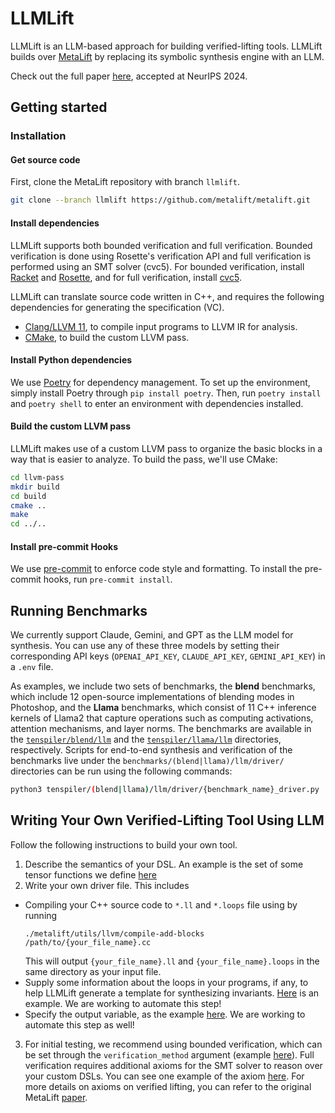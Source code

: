 # LLMLift
LLMLift is an LLM-based approach for building verified-lifting tools. LLMLift builds over [MetaLift](https://metalift.pages.dev/) by replacing its symbolic synthesis engine with an LLM.

Check out the full paper [here](https://openreview.net/forum?id=spwE9sLrfg), accepted at NeurIPS 2024.

## Getting started

### Installation

#### Get source code
First, clone the MetaLift repository with branch `llmlift`.
```bash
git clone --branch llmlift https://github.com/metalift/metalift.git
```

#### Install dependencies
LLMLift supports both bounded verification and full verification. Bounded verification is done using Rosette's verification API and full verification is performed using an SMT solver (cvc5).
For bounded verification, install [Racket](https://racket-lang.org) and [Rosette](https://github.com/emina/rosette), and for full verification, install [cvc5](https://cvc5.github.io/).

LLMLift can translate source code written in C++, and requires the following dependencies for generating the specification (VC).
  - [Clang/LLVM 11](https://llvm.org), to compile input programs to LLVM IR for analysis.
  - [CMake](https://cmake.org/), to build the custom LLVM pass.

#### Install Python dependencies
We use [Poetry](https://python-poetry.org/) for dependency management. To set up the environment, simply install Poetry through `pip install poetry`. Then, run `poetry install` and `poetry shell` to enter an environment with dependencies installed.

#### Build the custom LLVM pass
LLMLift makes use of a custom LLVM pass to organize the basic blocks in a way that is easier to analyze. To build the pass, we'll use CMake:

```bash
cd llvm-pass
mkdir build
cd build
cmake ..
make
cd ../..
```

#### Install pre-commit Hooks
We use [pre-commit](https://pre-commit.com/) to enforce code style and formatting. To install the pre-commit hooks, run `pre-commit install`.

## Running Benchmarks
We currently support Claude, Gemini, and GPT as the LLM model for synthesis. You can use any of these three models by setting their corresponding API keys (`OPENAI_API_KEY`, `CLAUDE_API_KEY`, `GEMINI_API_KEY`) in a `.env` file.

As examples, we include two sets of benchmarks, the **blend** benchmarks, which include 12 open-source implementations of blending modes in Photoshop, and the **Llama** benchmarks, which consist of 11 C++ inference kernels of Llama2 that capture operations such as computing activations, attention mechanisms, and layer norms. The benchmarks are available in the [`tenspiler/blend/llm`](./tenspiler/blend/llm) and the [`tenspiler/llama/llm`](./tenspiler/llama/llm) directories, respectively. Scripts for end-to-end synthesis and verification of the benchmarks live under the `benchmarks/(blend|llama)/llm/driver/` directories can be run using the following commands:

```bash
python3 tenspiler/(blend|llama)/llm/driver/{benchmark_name}_driver.py
```

## Writing Your Own Verified-Lifting Tool Using LLM
Follow the following instructions to build your own tool.

1. Describe the semantics of your DSL. An example is the set of some tensor functions we define [here](./tenspiler/constants.py#L74)
2. Write your own driver file. This includes
  - Compiling your C++ source code to `*.ll` and `*.loops` file using by running
    ```
    ./metalift/utils/llvm/compile-add-blocks /path/to/{your_file_name}.cc
    ```
    This will output `{your_file_name}.ll` and `{your_file_name}.loops` in the same directory as your input file.
  - Supply some information about the loops in your programs, if any, to help LLMLift generate a template for synthesizing invariants. [Here](./tenspiler/blend/llm/driver/linear_dodge_8_driver.py#L19-L33) is an example. We are working to automate this step!
  - Specify the output variable, as the example [here](./tenspiler/blend/llm/driver/linear_dodge_8_driver.py#L34). We are working to automate this step as well!
3. For initial testing, we recommend using bounded verification, which can be set through the `verification_method` argument (example [here](./tenspiler/blend/llm/driver/linear_dodge_8_driver.py#L77)). Full verification requires additional axioms for the SMT solver to reason over your custom DSLs. You can see one example of the axiom [here](./tenspiler/axioms.py#L141-149). For more details on axioms on verified lifting, you can refer to the original MetaLift [paper](https://drops.dagstuhl.de/storage/00lipics/lipics-vol263-ecoop2023/LIPIcs.ECOOP.2023.38/LIPIcs.ECOOP.2023.38.pdf).
